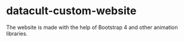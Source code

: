 # datacult-custom-website
The website is made with the help of Bootstrap 4 and other animation libraries.
